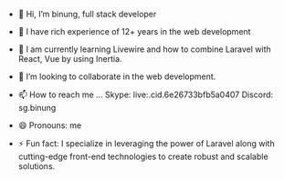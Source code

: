 - 👋 Hi, I’m binung, full stack developer
- 👀 I have rich experience of 12+ years in the web development
- 🌱 I am currently learning Livewire and how to combine Laravel with React, Vue by using Inertia.
- 💞️ I’m looking to collaborate in the web development.
- 📫 How to reach me ...
     Skype: live:.cid.6e26733bfb5a0407
     Discord: sg.binung

- 😄 Pronouns: me
- ⚡ Fun fact: I specialize in leveraging the power of Laravel along with cutting-edge front-end technologies to create robust and scalable solutions.

<!---
binung/binung is a ✨ special ✨ repository because its `README.md` (this file) appears on your GitHub profile.
You can click the Preview link to take a look at your changes.
--->
